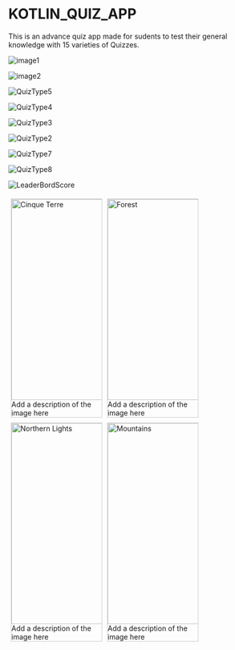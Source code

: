 # KOTLIN_QUIZ_APP
This is an advance quiz app made for sudents to test their general knowledge with 15 varieties of Quizzes.

![image1](https://user-images.githubusercontent.com/55108788/92987648-30660500-f4e2-11ea-94b7-67f1bf551a57.jpg)

![image2](https://user-images.githubusercontent.com/55108788/92987651-378d1300-f4e2-11ea-8eba-25c2cdb50d07.jpg)

![QuizType5](https://user-images.githubusercontent.com/55108788/92987655-44aa0200-f4e2-11ea-8c9e-478a530097c0.jpg)

![QuizType4](https://user-images.githubusercontent.com/55108788/92987658-47a4f280-f4e2-11ea-9a8a-4071c152ab8c.jpg)

![QuizType3](https://user-images.githubusercontent.com/55108788/92987660-48d61f80-f4e2-11ea-8913-2135157cc2ec.jpg)

![QuizType2](https://user-images.githubusercontent.com/55108788/92987664-4c69a680-f4e2-11ea-8951-0d992ebb1c4e.jpg)

![QuizType7](https://user-images.githubusercontent.com/55108788/92987668-54c1e180-f4e2-11ea-9553-1ab79011a71a.jpg)

![QuizType8](https://user-images.githubusercontent.com/55108788/92987669-568ba500-f4e2-11ea-925c-af6a00b96345.jpg)

![LeaderBordScore](https://user-images.githubusercontent.com/55108788/92987672-5db2b300-f4e2-11ea-8ed5-c324cc1d24f6.jpg)

<html>
<head>
<style>
div.gallery {
  margin: 5px;
  border: 1px solid #ccc;
  float: left;
  width: 180px;
}

div.gallery:hover {
  border: 1px solid #777;
}

div.gallery img {
  width: 100%;
  height: auto;
}

div.desc {
  padding: 15px;
  text-align: center;
}
</style>
</head>
<body>

<div class="gallery">
  <a target="_blank" href="https://user-images.githubusercontent.com/55108788/92987648-30660500-f4e2-11ea-94b7-67f1bf551a57.jpg">
    <img src="https://user-images.githubusercontent.com/55108788/92987648-30660500-f4e2-11ea-94b7-67f1bf551a57.jpg" alt="Cinque Terre" width="600" height="400">
  </a>
  <div class="desc">Add a description of the image here</div>
</div>

<div class="gallery">
  <a target="_blank" href="https://user-images.githubusercontent.com/55108788/92987651-378d1300-f4e2-11ea-8eba-25c2cdb50d07.jpg">
    <img src="img_forest.jpg" alt="Forest" width="600" height="400">
  </a>
  <div class="desc">Add a description of the image here</div>
</div>

<div class="gallery">
  <a target="_blank" href="https://user-images.githubusercontent.com/55108788/92987655-44aa0200-f4e2-11ea-8c9e-478a530097c0.jpg">
    <img src="https://user-images.githubusercontent.com/55108788/92987655-44aa0200-f4e2-11ea-8c9e-478a530097c0.jpg" alt="Northern Lights" width="600" height="400">
  </a>
  <div class="desc">Add a description of the image here</div>
</div>

<div class="gallery">
  <a target="_blank" href="https://user-images.githubusercontent.com/55108788/92987658-47a4f280-f4e2-11ea-9a8a-4071c152ab8c.jpg">
    <img src="https://user-images.githubusercontent.com/55108788/92987658-47a4f280-f4e2-11ea-9a8a-4071c152ab8c.jpg" alt="Mountains" width="600" height="400">
  </a>
  <div class="desc">Add a description of the image here</div>
</div>

</body>
</html>

